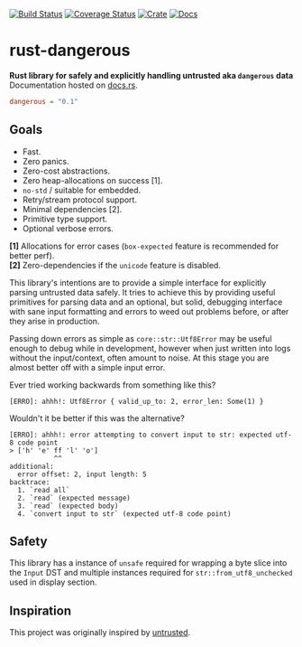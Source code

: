 [![Build Status](https://travis-ci.com/avitex/rust-dangerous.svg?branch=master)](https://travis-ci.com/avitex/rust-dangerous)
[![Coverage Status](https://coveralls.io/repos/github/avitex/rust-dangerous/badge.svg)](https://coveralls.io/github/avitex/rust-dangerous)
[![Crate](https://img.shields.io/crates/v/dangerous.svg)](https://crates.io/crates/dangerous)
[![Docs](https://docs.rs/dangerous/badge.svg)](https://docs.rs/dangerous)

# rust-dangerous

**Rust library for safely and explicitly handling untrusted aka `dangerous` data**  
Documentation hosted on [docs.rs](https://docs.rs/dangerous).

```toml
dangerous = "0.1"
```

## Goals

- Fast.
- Zero panics.
- Zero-cost abstractions.
- Zero heap-allocations on success \[1].
- `no-std` / suitable for embedded.
- Retry/stream protocol support.
- Minimal dependencies \[2].
- Primitive type support.
- Optional verbose errors.

**\[1]** Allocations for error cases (`box-expected` feature is recommended for better
perf).  
**\[2]** Zero-dependencies if the `unicode` feature is disabled.

This library's intentions are to provide a simple interface for explicitly
parsing untrusted data safely. It tries to achieve this by providing useful
primitives for parsing data and an optional, but solid, debugging interface with
sane input formatting and errors to weed out problems before, or after they
arise in production.

Passing down errors as simple as `core::str::Utf8Error` may be useful enough to
debug while in development, however when just written into logs without the
input/context, often amount to noise. At this stage you are almost better off
with a simple input error.

Ever tried working backwards from something like this?

```
[ERRO]: ahhh!: Utf8Error { valid_up_to: 2, error_len: Some(1) }
```

Wouldn't it be better if this was the alternative?

```
[ERRO]: ahhh!: error attempting to convert input to str: expected utf-8 code point
> ['h' 'e' ff 'l' 'o']
           ^^
additional:
  error offset: 2, input length: 5
backtrace:
  1. `read all`
  2. `read` (expected message)
  3. `read` (expected body)
  4. `convert input to str` (expected utf-8 code point)
```

## Safety

This library has a instance of `unsafe` required for wrapping a byte slice into
the `Input` DST and multiple instances required for `str::from_utf8_unchecked`
used in display section.

## Inspiration

This project was originally inspired by [untrusted](https://github.com/briansmith/untrusted).
